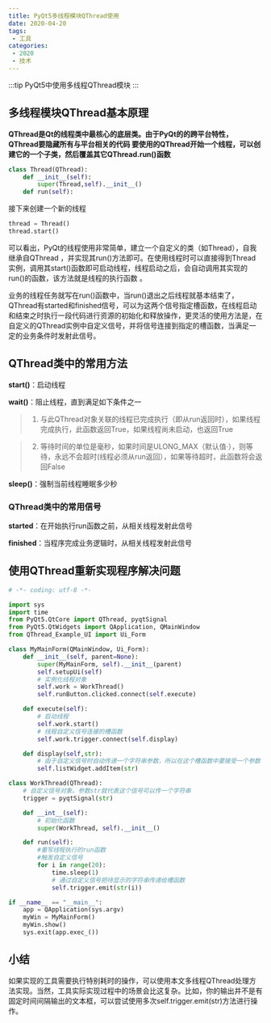 ```yaml
---
title: PyQt5多线程模块QThread使用
date: 2020-04-20
tags:
 - 工具
categories:
 - 2020
 - 技术
---
```


:::tip
PyQt5中使用多线程QThread模块
:::
<!-- more -->

## 多线程模块QThread基本原理

**QThread是Qt的线程类中最核心的底层类。由于PyQt的的跨平台特性，QThread要隐藏所有与平台相关的代码 要使用的QThread开始一个线程，可以创建它的一个子类，然后覆盖其它QThread.run()函数**

``` py
class Thread(QThread):
    def __init__(self):
        super(Thread,self).__init__()
    def run(self):
```

接下来创建一个新的线程
``` py
thread = Thread()
thread.start()
```

可以看出，PyQt的线程使用非常简单，建立一个自定义的类（如Thread），自我继承自QThread ，并实现其run()方法即可。在使用线程时可以直接得到Thread实例，调用其start()函数即可启动线程，线程启动之后，会自动调用其实现的run()的函数，该方法就是线程的执行函数 。

业务的线程任务就写在run()函数中，当run()退出之后线程就基本结束了，QThread有started和finished信号，可以为这两个信号指定槽函数，在线程启动和结束之时执行一段代码进行资源的初始化和释放操作，更灵活的使用方法是，在自定义的QThread实例中自定义信号，并将信号连接到指定的槽函数，当满足一定的业务条件时发射此信号。

## QThread类中的常用方法

**start()**：启动线程

**wait()**：阻止线程，直到满足如下条件之一

> 1. 与此QThread对象关联的线程已完成执行（即从run返回时），如果线程完成执行，此函数返回True，如果线程尚未启动，也返回True

> 2. 等待时间的单位是毫秒，如果时间是ULONG_MAX（默认值·），则等待，永远不会超时(线程必须从run返回），如果等待超时，此函数将会返回False

**sleep()**：强制当前线程睡眠多少秒

### QThread类中的常用信号

  **started**：在开始执行run函数之前，从相关线程发射此信号

  **finished**：当程序完成业务逻辑时，从相关线程发射此信号

## 使用QThread重新实现程序解决问题

``` py
# -*- coding: utf-8 -*-

import sys
import time
from PyQt5.QtCore import QThread, pyqtSignal
from PyQt5.QtWidgets import QApplication, QMainWindow
from QThread_Example_UI import Ui_Form

class MyMainForm(QMainWindow, Ui_Form):
    def __init__(self, parent=None):
        super(MyMainForm, self).__init__(parent)
        self.setupUi(self)
        # 实例化线程对象
        self.work = WorkThread()
        self.runButton.clicked.connect(self.execute)

    def execute(self):
        # 启动线程
        self.work.start()
        # 线程自定义信号连接的槽函数
        self.work.trigger.connect(self.display)

    def display(self,str):
        # 由于自定义信号时自动传递一个字符串参数，所以在这个槽函数中要接受一个参数
        self.listWidget.addItem(str)

class WorkThread(QThread):
    # 自定义信号对象。参数str就代表这个信号可以传一个字符串
    trigger = pyqtSignal(str)

    def __int__(self):
        # 初始化函数
        super(WorkThread, self).__init__()

    def run(self):
        #重写线程执行的run函数
        #触发自定义信号
        for i in range(20):
            time.sleep(1)
            # 通过自定义信号把待显示的字符串传递给槽函数
            self.trigger.emit(str(i))

if __name__ == "__main__":
    app = QApplication(sys.argv)
    myWin = MyMainForm()
    myWin.show()
    sys.exit(app.exec_())
```

## 小结

如果实现的工具需要执行特别耗时的操作，可以使用本文多线程QThread处理方法实现。当然，工具实际实现过程中的场景会比这复杂。比如，你的输出并不是有固定时间间隔输出的文本框，可以尝试使用多次self.trigger.emit(str)方法进行操作。
